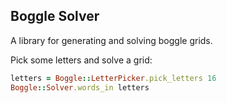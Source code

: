 ## Boggle Solver

A library for generating and solving boggle grids.

Pick some letters and solve a grid:
```rb
letters = Boggle::LetterPicker.pick_letters 16
Boggle::Solver.words_in letters
```
